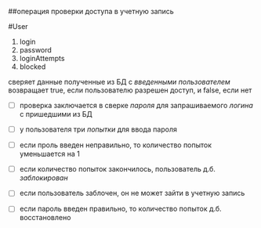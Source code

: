 ##операция проверки доступа в учетную запись

#User
1. login
1. password
1. loginAttempts
1. blocked


сверяет данные полученные из БД с _*введенными пользователем*_
возвращает true, если пользователю разрешен доступ, и false, если нет
- [ ] проверка заключается в сверке _*пароля*_ для запрашиваемого _*логина*_ с пришедшими из БД
- [ ] у пользователя три _*попытки*_ для ввода пароля
- [ ] если проль введен неправильно, то количество попыток уменьшается на 1
- [ ] если количество попыток закончилось, пользователь д.б. _*заблокирован*_
- [ ] если пользователь заблочен, он не может зайти в учетную запись
- [ ] если пароль введен правильно, то количество попыток д.б. восстановлено


